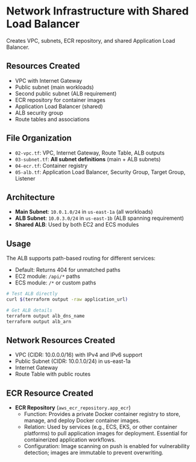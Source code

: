 # Network Infrastructure with Shared Load Balancer

Creates VPC, subnets, ECR repository, and shared Application Load Balancer.

## Resources Created

- VPC with Internet Gateway
- Public subnet (main workloads)
- Second public subnet (ALB requirement)
- ECR repository for container images
- Application Load Balancer (shared)
- ALB security group
- Route tables and associations

## File Organization

- `02-vpc.tf`: VPC, Internet Gateway, Route Table, ALB outputs
- `03-subnet.tf`: **All subnet definitions** (main + ALB subnets)
- `04-ecr.tf`: Container registry
- `05-alb.tf`: Application Load Balancer, Security Group, Target Group, Listener

## Architecture

- **Main Subnet**: `10.0.1.0/24` in `us-east-1a` (all workloads)
- **ALB Subnet**: `10.0.3.0/24` in `us-east-1b` (ALB spanning requirement)
- **Shared ALB**: Used by both EC2 and ECS modules

## Usage

The ALB supports path-based routing for different services:
- Default: Returns 404 for unmatched paths
- EC2 module: `/api/*` paths
- ECS module: `/*` or custom paths

```bash
# Test ALB directly
curl $(terraform output -raw application_url)

# Get ALB details
terraform output alb_dns_name
terraform output alb_arn
```

## Network Resources Created
- VPC (CIDR: 10.0.0.0/16) with IPv4 and IPv6 support
- Public Subnet (CIDR: 10.0.1.0/24) in us-east-1a
- Internet Gateway
- Route Table with public routes

## ECR Resource Created

- **ECR Repository** (`aws_ecr_repository.app_ecr`)
  - Function: Provides a private Docker container registry to store, manage, and deploy Docker container images.
  - Relation: Used by services (e.g., ECS, EKS, or other container platforms) to pull application images for deployment. Essential for containerized application workflows.
  - Configuration: Image scanning on push is enabled for vulnerability detection; images are immutable to prevent overwriting.
